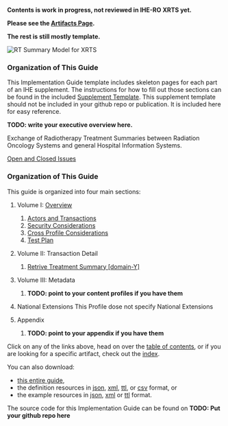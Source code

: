 

**Contents is work in progress, not reviewed in IHE-RO XRTS yet.**

**Please see the [Artifacts Page](artifacts.html).**

**The rest is still mostly template.**


![RT Summary Model for XRTS](XRTSScope.svg)

<div style="clear: left"/>
<div style="clear: left"/>

### Organization of This Guide

This Implementation Guide template includes skeleton pages for each part of an IHE supplement. The instructions for how to fill out those sections can be found in the included [Supplement Template](suppl_template.html). This supplement template should not be included in your github repo or publication. It is included here for easy reference.

**TODO: write your executive overview here.**

Exchange of Radiotherapy Treatment Summaries between Radiation Oncology Systems and general Hospital Information Systems.

[Open and Closed Issues](a_issues.html)

### Organization of This Guide
This guide is organized into four main sections:

1. Volume I: [Overview](1_overview.html)
   1. [Actors and Transactions](2_actors_and_transactions.html)
   2. [Security Considerations](3_security_considerations.html)
   3. [Cross Profile Considerations](4_grouping.html)
   4. [Test Plan](5_testplan.html)

2. Volume II: Transaction Detail
   1. [Retrive Treatment Summary [domain-Y]](domain-Y.html)

3. Volume III: Metadata
   1. **TODO: point to your content profiles if you have them**

4. National Extensions
This Profile dose not specify National Extensions

5. Appendix
	1. **TODO: point to your appendix if you have them**


Click on any of the links above, head on over the [table of contents](toc.html), or
if you are looking for a specific artifact, check out the [index](artifacts.html).

You can also download:

* [this entire guide](full-ig.zip),
* the definition resources in [json](definitions.json.zip), [xml](definitions.xml.zip), [ttl](definitions.ttl.zip), or [csv](csvs.zip) format, or
* the example resources in [json](examples.json.zip), [xml](examples.xml.zip) or [ttl](examples.ttl.zip) format.

The source code for this Implementation Guide can be found on **TODO: Put your github repo here**
